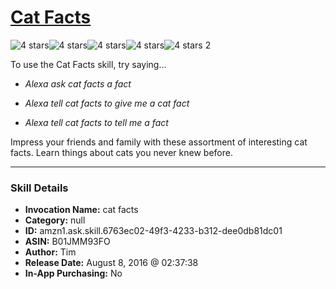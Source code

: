 # [Cat Facts](http://alexa.amazon.com/#skills/amzn1.ask.skill.6763ec02-49f3-4233-b312-dee0db81dc01)
![4 stars](../../images/ic_star_black_18dp_1x.png)![4 stars](../../images/ic_star_black_18dp_1x.png)![4 stars](../../images/ic_star_black_18dp_1x.png)![4 stars](../../images/ic_star_black_18dp_1x.png)![4 stars](../../images/ic_star_border_black_18dp_1x.png) 2

To use the Cat Facts skill, try saying...

* *Alexa ask cat facts a fact*

* *Alexa tell cat facts to give me a cat fact*

* *Alexa tell cat facts to tell me a fact*

Impress your friends and family with these assortment of interesting cat facts.  Learn things about cats you never knew before.

***

### Skill Details

* **Invocation Name:** cat facts
* **Category:** null
* **ID:** amzn1.ask.skill.6763ec02-49f3-4233-b312-dee0db81dc01
* **ASIN:** B01JMM93FO
* **Author:** Tim
* **Release Date:** August 8, 2016 @ 02:37:38
* **In-App Purchasing:** No
